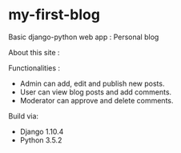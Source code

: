 # my-first-blog

Basic django-python web app : Personal blog

About this site :

Functionalities :
* Admin can add, edit and publish new posts.
* User can view blog posts and add comments.
* Moderator can approve and delete comments.

Build via:
* Django 1.10.4
* Python 3.5.2




